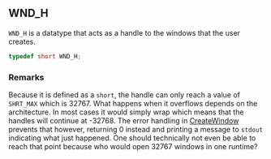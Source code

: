 ## WND_H
`WND_H` is a datatype that acts as a handle to the windows that the user creates.

```C++
typedef short WND_H;
```

### Remarks
Because it is defined as a `short`, the handle can only reach a value of `SHRT_MAX` which is 32767. What happens when it overflows depends on the architecture. In most cases it would simply wrap which means that the handles will continue at -32768. The error handling in [CreateWindow](tsd_CreateWindow_function.md) prevents that however, returning 0 instead and printing a message to `stdout` indicating what just happened. One should technically not even be able to reach that point because who would open 32767 windows in one runtime?